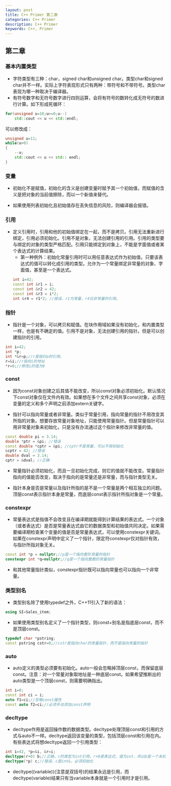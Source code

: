 ```yaml
---
layout: post
title: C++ Primer 第二章
categories: C++ Primer
description: C++ Primer
keywords: C++, Primer
---
```


## 第二章

### 基本内置类型

- 字符类型有三种：char，signed char和unsigned char。类型char和signed char并不一样。实际上字符表现形式只有两种：带符号和不带符号。类型char表现为哪一种取决于编译器。
- 有符号数字和无符号数字进行四则运算，会将有符号的数转化成无符号的数进行计算。如下形成死循环：
```c++
for(unsigned u=10;u>=0;u--)
    std::cout << u << std::endl;
```
可以修改成：
```c++
unsigned u=11;
while(u>0)
{
    --u;
    std::cout << u << std:: endl;
}
```

### 变量

- 初始化不是赋值，初始化的含义是创建变量时赋予其一个初始值，而赋值的含义是把对象的当前值擦除，而以一个新值来替代。

- 如果使用列表初始化且初始值存在丢失信息的风险，则编译器会报错。

### 引用
- 定义引用时，引用和他的初始值绑定在一起，而不是拷贝。引用无法重新进行绑定，引用必须初始化。引用不是对象，无法创建引用的引用。引用的类型要与绑定的对象的类型严格匹配。引用只能绑定到对象上，不能是字面值或者某个表达式的计算结果。
   - 第一种例外：初始化常量引用时可以用任意表达式作为初始值，只要该表达式的值可以转化成引用的类型。允许为一个常量绑定非常量的对象、字面值，甚至是一个表达式。
   ```c++
   int i=42;
   const int &r1 = i;
   const int &r2 = 42;
   const int &r3 = i*2;
   int &r4 = r1*2; //错误，r1为常量，r4位非常量的引用。
   ```

### 指针

- 指针是一个对象，可以拷贝和赋值。在块作用域如果没有初始化，和内置类型一样，也是有不确定的值。引用不是对象，无法创建引用的指针。但是可以创建指针的引用。
```c++
int i=42;
int *p;
int *&r=p;//r是指针p的引用。
r=&i;//r指向i的地址
*r=0;//修改i的值为0
```

### const

- 因为const对象创建之后其值不能改变，所以const对象必须初始化。默认情况下const对象仅在文件内有效。如果想在多个文件之间共享const对象，必须在变量的定义和多个声明之前添加extern关键字。

- 指针可以指向常量或者非常量。类似于常量引用，指向常量的指针不用改变其所指的对象。想要存放常量对象地址，只能使用常量指针。但是常量指针可以用非常量对象来初始化，只是没有办法通过这个指针来修改非常量的值。
```c++
const double pi = 3.14;
double *ptr = &pi; //错误
const double *cptr = &pi; //cptr不是常量，可以不用初始化
&cptr = 42; //错误
double dval = 3.14;
cptr = &dval; //正确
```

- 常量指针必须初始化，而且一旦初始化完成，则它的值就不能改变。常量指针指向的值能否改变，取决于指向的是常量还是非常量，而与指针类型无关。

- 指针本身是否是常量以及指针所指的是不是一个常量是两个相互独立的问题。顶层const表示指针本身是常量，而底层const表示指针所指对象是一个常量。

### constexpr

- 常量表达式是指值不会改变且在编译期就能得到计算结果的表达式。一个对象（或者表达式）是否是常量表达式由它的数据类型和初始值共同决定。如果需要编译期检查某个变量的值是否是常量表达式，可以使用constexpr关键词。如果在constexpr声明中定义了一个指针，限定符constexpr仅对指针有效，与指针所指对象无关。
```c++
const int *p = nullptr;//p是一个指向整形常量的指针
constexpr int *q=nullptr;//q是一个指向整数的常量指针
```
- 和其他常量指针类似，constexpr指针既可以指向常量也可以指向一个非常量。

### 类型别名

- 类型别名除了使用typedef之外，C++11引入了新的语法：
```c++
using SI=Sales_item;
```
- 如果使用类型别名定义了一个指针类型，则const+别名是指底层const，而不是顶层const。
```c++
typedef char *pstring;
const pstring cstr=0;//cstr是指向char的常量指针，而不是指向常量的指针
```

### auto

- auto定义的类型必须要有初始化。auto一般会忽略掉顶层const，而保留底层const。注意：对一个常量对象取地址是一种底层const。如果希望推断出的auto类型是一个顶层const，则需要明确指出。
```c++
int i=0;
const int ci = i;
auto f1=ci;//忽略const属性
const auto f2=ci;//必须手动添加const声明
```

### decltype

- decltype作用是返回操作数的数据类型。decltype处理顶层const和引用的方式与auto不一样。decltype返回该变量的类型，包括顶层const和引用在内。
有些表达式将想decltype返回一个引用类型：
```c++
int i=42, *p=&i, &r=i;
decltype(r+0) b;//正确，r的类型为int引用，r+0是表达式，值为int，所以b是一个未初始化的int类型
decltype(*p) c;//错误，c是int&，必须初始化
```
- decltype((variable))(注意是双括号)的结果永远是引用，而decltype(variable)结果只有当variable本身就是一个引用时才是引用。

